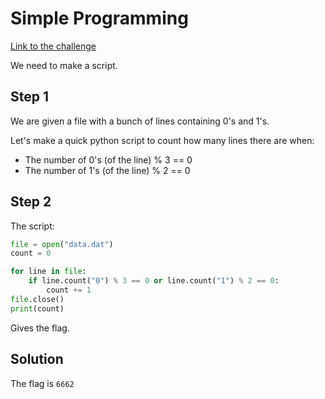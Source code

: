 # Simple Programming
[Link to the challenge](https://ctflearn.com/challenge/174)

We need to make a script.

## Step 1
We are given a file with a bunch of lines containing 0's and 1's.

Let's make a quick python script to count how many lines there are when:
- The number of 0's (of the line) % 3 == 0
- The number of 1's (of the line) % 2 == 0

## Step 2
The script:
```python
file = open("data.dat")
count = 0

for line in file:
    if line.count("0") % 3 == 0 or line.count("1") % 2 == 0:
        count += 1
file.close()
print(count)
```
Gives the flag.

## Solution
The flag is `6662`